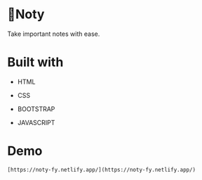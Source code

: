 # 📝Noty

Take important notes with ease.

# Built with

- HTML

- CSS

* BOOTSTRAP
 
- JAVASCRIPT

# Demo
	[https://noty-fy.netlify.app/](https://noty-fy.netlify.app/)
